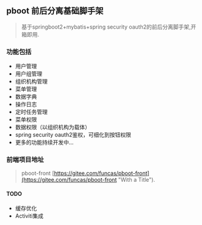 ## pboot 前后分离基础脚手架

> 基于springboot2+mybatis+spring security oauth2的前后分离脚手架,开箱即用.

### 功能包括
* 用户管理
* 用户组管理
* 组织机构管理
* 菜单管理
* 数据字典
* 操作日志
* 定时任务管理
* 菜单权限
* 数据权限（以组织机构为载体）
* spring security oauth2鉴权，可细化到按钮权限
* 更多的功能持续开发中...

### 前端项目地址

> pboot-front [https://gitee.com/funcas/pboot-front](https://gitee.com/funcas/pboot-front "With a Title"). 

#### TODO
* 缓存优化
* Activiti集成
